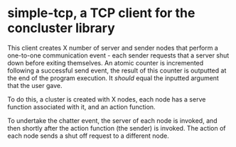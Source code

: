 # simple-tcp, a TCP client for the concluster library

This client creates X number of server and sender nodes that perform a one-to-one communication event - each sender requests that a server shut down before exiting themselves. An atomic counter is incremented following a successful send event, the result of this counter is outputted at the end of the program execution. It *should* equal the inputted argument that the user gave.

To do this, a cluster is created with X nodes, each node has a serve function associated with it, and an action function.

To undertake the chatter event, the server of each node is invoked, and then shortly after the action function (the sender) is invoked. The action of each node sends a shut off request to a different node.
